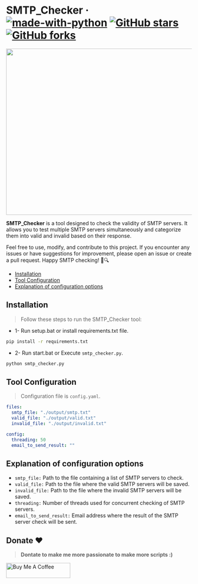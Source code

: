 # SMTP_Checker &middot; [![made-with-python](https://img.shields.io/badge/Made%20with-Python-1f425f.svg)](https://www.python.org/) [![GitHub stars](https://badgen.net/github/stars/DeadpoolMDE/SMTP_Checker)](https://GitHub.com/DeadpoolMDE/SMTP_Checker) [![GitHub forks](https://badgen.net/github/forks/DeadpoolMDE/SMTP_Checker/)](https://GitHub.com/DeadpoolMDE/SMTP_Checker)


<p align="center">
  <img src="https://media.discordapp.net/attachments/1134316798620217364/1134320197940027523/SnaJuqE.png" width="600" height="450" />
</p> 

**SMTP_Checker** is a tool designed to check the validity of SMTP servers. It allows you to test multiple SMTP servers simultaneously and categorize them into valid and invalid based on their response.

Feel free to use, modify, and contribute to this project. If you encounter any issues or have suggestions for improvement, please open an issue or create a pull request. Happy SMTP checking! 📧🔍

- [Installation](#installation)
- [Tool Configuration](#tool-configuration)
- [Explanation of configuration options](#explanation-of-configuration-options)

## Installation
>Follow these steps to run the SMTP_Checker tool:
+ 1- Run setup.bat or install requirements.txt file.
```bash
pip install -r requirements.txt
```
+ 2- Run start.bat or Execute `smtp_checker.py`.
```bash
python smtp_checker.py
```

## Tool Configuration

> Configuration file is `config.yaml`.
```yaml
files:
  smtp_file: "./output/smtp.txt"
  valid_file: "./output/valid.txt"
  invalid_file: "./output/invalid.txt"

config:
  threading: 50
  email_to_send_result: ""
```

## Explanation of configuration options

+ `smtp_file:` Path to the file containing a list of SMTP servers to check. 
+ `valid_file:` Path to the file where the valid SMTP servers will be saved. 
+ `invalid_file:` Path to the file where the invalid SMTP servers will be saved. 
+ `threading:` Number of threads used for concurrent checking of SMTP servers. 
+ `email_to_send_result:` Email address where the result of the SMTP server check will be sent. 

## Donate ❤️
> **Dontate to make me more passionate to make more scripts :)**

<a href="https://www.buymeacoffee.com/deadpoolmde" target="_blank"><img src="https://cdn.buymeacoffee.com/buttons/default-orange.png" alt="Buy Me A Coffee" height="41" width="174"></a>



